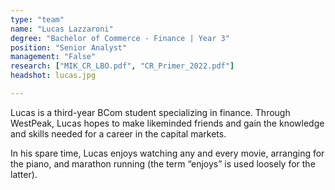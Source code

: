 ```yaml
---
type: "team"
name: "Lucas Lazzaroni"
degree: "Bachelor of Commerce - Finance | Year 3"
position: "Senior Analyst"
management: "False"
research: ["MIK_CR_LBO.pdf", "CR_Primer_2022.pdf"]
headshot: lucas.jpg

---
```


Lucas is a third-year BCom student specializing in finance. Through WestPeak, Lucas hopes to make likeminded friends and gain the knowledge and skills needed for a career in the capital markets.

In his spare time, Lucas enjoys watching any and every movie, arranging for the piano, and marathon running (the term “enjoys” is used loosely for the latter). 